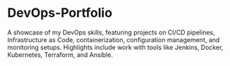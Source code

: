 # DevOps-Portfolio
A showcase of my DevOps skills, featuring projects on CI/CD pipelines, Infrastructure as Code, containerization, configuration management, and monitoring setups. Highlights include work with tools like Jenkins, Docker, Kubernetes, Terraform, and Ansible.
